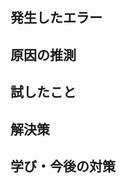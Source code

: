 ## 発生したエラー
<!-- 実際のエラーメッセージとスクショ（あれば） -->

## 原因の推測
<!-- 調査した範囲、仮説など -->

## 試したこと
<!-- 試行錯誤の経緯（順番・工夫ポイント） -->

## 解決策
<!-- 最終的にどう解決したか -->

## 学び・今後の対策
<!-- 再発防止・知見など -->

